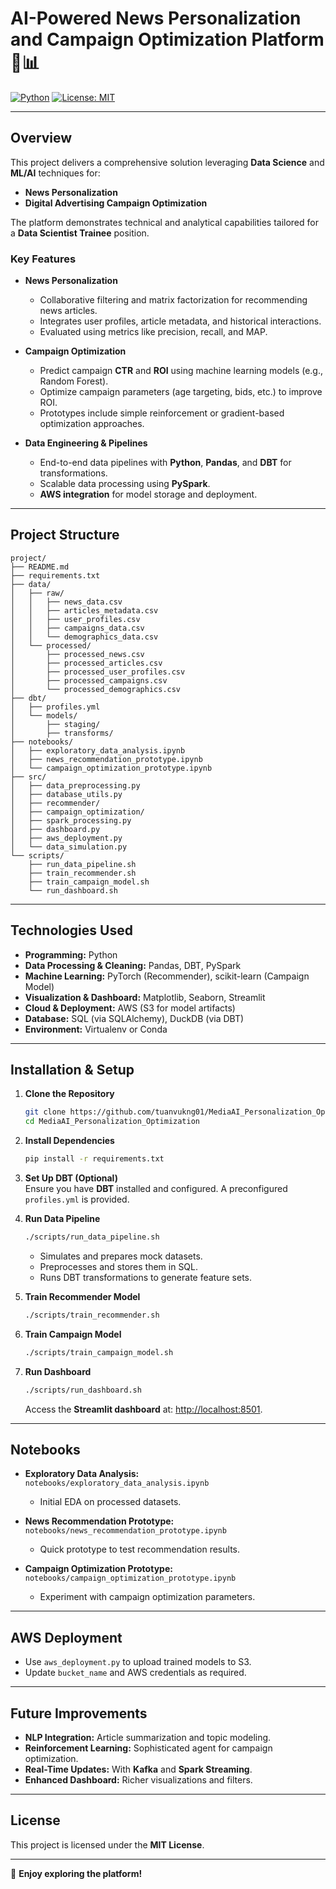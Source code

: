 
# AI-Powered News Personalization and Campaign Optimization Platform 🚀📊

[![Python](https://img.shields.io/badge/Python-3.10+-blue.svg)](https://www.python.org/)
[![License: MIT](https://img.shields.io/badge/License-MIT-yellow.svg)](https://opensource.org/licenses/MIT)

---

## Overview

This project delivers a comprehensive solution leveraging **Data Science** and **ML/AI** techniques for:
- **News Personalization**
- **Digital Advertising Campaign Optimization**

The platform demonstrates technical and analytical capabilities tailored for a **Data Scientist Trainee** position.

### Key Features
- **News Personalization**  
  - Collaborative filtering and matrix factorization for recommending news articles.  
  - Integrates user profiles, article metadata, and historical interactions.  
  - Evaluated using metrics like precision, recall, and MAP.  

- **Campaign Optimization**  
  - Predict campaign **CTR** and **ROI** using machine learning models (e.g., Random Forest).  
  - Optimize campaign parameters (age targeting, bids, etc.) to improve ROI.  
  - Prototypes include simple reinforcement or gradient-based optimization approaches.  

- **Data Engineering & Pipelines**  
  - End-to-end data pipelines with **Python**, **Pandas**, and **DBT** for transformations.  
  - Scalable data processing using **PySpark**.  
  - **AWS integration** for model storage and deployment.

---

## Project Structure

```
project/
├── README.md
├── requirements.txt
├── data/
│   ├── raw/
│   │   ├── news_data.csv
│   │   ├── articles_metadata.csv
│   │   ├── user_profiles.csv
│   │   ├── campaigns_data.csv
│   │   └── demographics_data.csv
│   └── processed/
│       ├── processed_news.csv
│       ├── processed_articles.csv
│       ├── processed_user_profiles.csv
│       ├── processed_campaigns.csv
│       └── processed_demographics.csv
├── dbt/
│   ├── profiles.yml
│   └── models/
│       ├── staging/
│       ├── transforms/
├── notebooks/
│   ├── exploratory_data_analysis.ipynb
│   ├── news_recommendation_prototype.ipynb
│   └── campaign_optimization_prototype.ipynb
├── src/
│   ├── data_preprocessing.py
│   ├── database_utils.py
│   ├── recommender/
│   ├── campaign_optimization/
│   ├── spark_processing.py
│   ├── dashboard.py
│   ├── aws_deployment.py
│   └── data_simulation.py
└── scripts/
    ├── run_data_pipeline.sh
    ├── train_recommender.sh
    ├── train_campaign_model.sh
    └── run_dashboard.sh
```

---

## Technologies Used

- **Programming:** Python
- **Data Processing & Cleaning:** Pandas, DBT, PySpark
- **Machine Learning:** PyTorch (Recommender), scikit-learn (Campaign Model)
- **Visualization & Dashboard:** Matplotlib, Seaborn, Streamlit
- **Cloud & Deployment:** AWS (S3 for model artifacts)
- **Database:** SQL (via SQLAlchemy), DuckDB (via DBT)
- **Environment:** Virtualenv or Conda

---

## Installation & Setup

1. **Clone the Repository**
   ```bash
   git clone https://github.com/tuanvukng01/MediaAI_Personalization_Optimization.git
   cd MediaAI_Personalization_Optimization
   ```

2. **Install Dependencies**
   ```bash
   pip install -r requirements.txt
   ```

3. **Set Up DBT (Optional)**  
   Ensure you have **DBT** installed and configured. A preconfigured `profiles.yml` is provided.

4. **Run Data Pipeline**
   ```bash
   ./scripts/run_data_pipeline.sh
   ```
   - Simulates and prepares mock datasets.  
   - Preprocesses and stores them in SQL.  
   - Runs DBT transformations to generate feature sets.

5. **Train Recommender Model**
   ```bash
   ./scripts/train_recommender.sh
   ```

6. **Train Campaign Model**
   ```bash
   ./scripts/train_campaign_model.sh
   ```

7. **Run Dashboard**
   ```bash
   ./scripts/run_dashboard.sh
   ```
   Access the **Streamlit dashboard** at: [http://localhost:8501](http://localhost:8501).

---

## Notebooks

- **Exploratory Data Analysis:**  
  `notebooks/exploratory_data_analysis.ipynb`  
  - Initial EDA on processed datasets.  

- **News Recommendation Prototype:**  
  `notebooks/news_recommendation_prototype.ipynb`  
  - Quick prototype to test recommendation results.  

- **Campaign Optimization Prototype:**  
  `notebooks/campaign_optimization_prototype.ipynb`  
  - Experiment with campaign optimization parameters.

---

## AWS Deployment

- Use `aws_deployment.py` to upload trained models to S3.  
- Update `bucket_name` and AWS credentials as required.

---

## Future Improvements

- **NLP Integration:** Article summarization and topic modeling.  
- **Reinforcement Learning:** Sophisticated agent for campaign optimization.  
- **Real-Time Updates:** With **Kafka** and **Spark Streaming**.  
- **Enhanced Dashboard:** Richer visualizations and filters.

---

## License

This project is licensed under the **MIT License**.

---

🎉 **Enjoy exploring the platform!**
